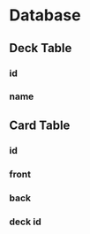 #    Database     #

## Deck Table  ##
###  id         ###
###  name       ###

##   Card Table  ##
###  id         ###
###  front      ###
###  back       ###
###  deck id    ###